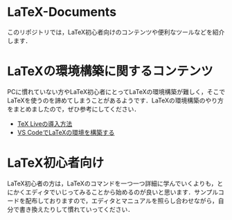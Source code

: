 # LaTeX-Documents
このリポジトリでは，LaTeX初心者向けのコンテンツや便利なツールなどを紹介します．

# LaTeXの環境構築に関するコンテンツ
PCに慣れていない方やLaTeX初心者にとってLaTeXの環境構築が難しく，そこでLaTeXを使うのを諦めてしまうことがあるようです．LaTeXの環境構築のやり方をまとめましたので，ぜひ参考にしてください．
* [TeX Liveの導入方法](https://github.com/CrossupCEO/LaTeX-Documents/blob/main/texlive-install.md)
* [VS CodeでLaTeXの環境を構築する](https://github.com/CrossupCEO/LaTeX-Documents/blob/main/vscode/vscode.md)

# LaTeX初心者向け
LaTeX初心者の方は，LaTeXのコマンドを一つ一つ詳細に学んでいくよりも，とにかくエディタでいじってみることから始めるのが良いと思います．サンプルコードを配布しておりますので，エディタとマニュアルを照らし合わせながら，自分で書き換えたりして慣れていってください．
